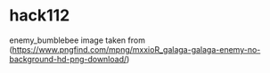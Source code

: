 # hack112

enemy_bumblebee image taken from (https://www.pngfind.com/mpng/mxxioR_galaga-galaga-enemy-no-background-hd-png-download/)